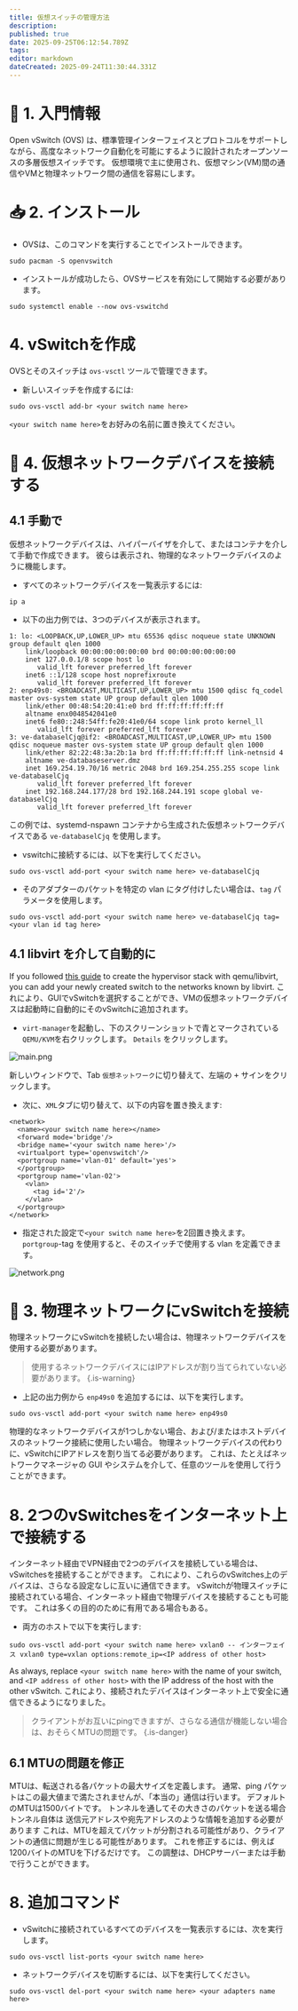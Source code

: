 ```yaml
---
title: 仮想スイッチの管理方法
description:
published: true
date: 2025-09-25T06:12:54.789Z
tags:
editor: markdown
dateCreated: 2025-09-24T11:30:44.331Z
---
```


# 🔄 1. 入門情報

Open vSwitch (OVS) は、標準管理インターフェイスとプロトコルをサポートしながら、高度なネットワーク自動化を可能にするように設計されたオープンソースの多層仮想スイッチです。 仮想環境で主に使用され、仮想マシン(VM)間の通信やVMと物理ネットワーク間の通信を容易にします。

# 📥 2. インストール

- OVSは、このコマンドを実行することでインストールできます。

```
sudo pacman -S openvswitch
```

- インストールが成功したら、OVSサービスを有効にして開始する必要があります。

```
sudo systemctl enable --now ovs-vswitchd
```

# 4. vSwitchを作成

OVSとそのスイッチは `ovs-vsctl` ツールで管理できます。

- 新しいスイッチを作成するには:

```
sudo ovs-vsctl add-br <your switch name here>
```

`<your switch name here>`をお好みの名前に置き換えてください。

# 🚀 4. 仮想ネットワークデバイスを接続する

## 4.1 手動で

仮想ネットワークデバイスは、ハイパーバイザを介して、またはコンテナを介して手動で作成できます。 彼らは表示され、物理的なネットワークデバイスのように機能します。

- すべてのネットワークデバイスを一覧表示するには:

```
ip a
```

- 以下の出力例では、3つのデバイスが表示されます。

```
1: lo: <LOOPBACK,UP,LOWER_UP> mtu 65536 qdisc noqueue state UNKNOWN group default qlen 1000
    link/loopback 00:00:00:00:00:00 brd 00:00:00:00:00:00
    inet 127.0.0.1/8 scope host lo
       valid_lft forever preferred_lft forever
    inet6 ::1/128 scope host noprefixroute 
       valid_lft forever preferred_lft forever
2: enp49s0: <BROADCAST,MULTICAST,UP,LOWER_UP> mtu 1500 qdisc fq_codel master ovs-system state UP group default qlen 1000
    link/ether 00:48:54:20:41:e0 brd ff:ff:ff:ff:ff:ff
    altname enx0048542041e0
    inet6 fe80::248:54ff:fe20:41e0/64 scope link proto kernel_ll 
       valid_lft forever preferred_lft forever
3: ve-databaselCjq@if2: <BROADCAST,MULTICAST,UP,LOWER_UP> mtu 1500 qdisc noqueue master ovs-system state UP group default qlen 1000
    link/ether 82:22:48:3a:2b:1a brd ff:ff:ff:ff:ff:ff link-netnsid 4
    altname ve-databaseserver.dmz
    inet 169.254.19.70/16 metric 2048 brd 169.254.255.255 scope link ve-databaselCjq
       valid_lft forever preferred_lft forever
    inet 192.168.244.177/28 brd 192.168.244.191 scope global ve-databaselCjq
       valid_lft forever preferred_lft forever
```

この例では、systemd-nspawn コンテナから生成された仮想ネットワークデバイスである `ve-databaselCjq` を使用します。

- vswitchに接続するには、以下を実行してください。

```
sudo ovs-vsctl add-port <your switch name here> ve-databaselCjq
```

- そのアダプターのパケットを特定の vlan にタグ付けしたい場合は、`tag` パラメータを使用します。

```
sudo ovs-vsctl add-port <your switch name here> ve-databaselCjq tag=<your vlan id tag here>
```

## 4.1 libvirt を介して自動的に

If you followed [this guide](/how-to/run-vms) to create the hypervisor stack with qemu/libvirt, you can add your newly created switch to the networks known by libvirt. これにより、GUIでvSwitchを選択することができ、VMの仮想ネットワークデバイスは起動時に自動的にそのvSwitchに追加されます。

- `virt-manager`を起動し、下のスクリーンショットで青とマークされている`QEMU/KVM`を右クリックします。 `Details` をクリックします。

![main.png](/vswitch/main.png)

新しいウィンドウで、Tab `仮想ネットワーク`に切り替えて、左端の <kbd>+</kbd> サインをクリックします。

- 次に、`XML`タブに切り替えて、以下の内容を置き換えます:

```
<network>
  <name><your switch name here></name>
  <forward mode='bridge'/>
  <bridge name='<your switch name here>'/>
  <virtualport type='openvswitch'/>
  <portgroup name='vlan-01' default='yes'>
  </portgroup>
  <portgroup name='vlan-02'>
    <vlan>
      <tag id='2'/>
    </vlan>
  </portgroup>
</network>
```

- 指定された設定で`<your switch name here>`を2回置き換えます。 `portgroup`-tag を使用すると、そのスイッチで使用する vlan を定義できます。

![network.png](/vswitch/network.png)

# 🔄 3. 物理ネットワークにvSwitchを接続

物理ネットワークにvSwitchを接続したい場合は、物理ネットワークデバイスを使用する必要があります。

> 使用するネットワークデバイスにはIPアドレスが割り当てられていない必要があります。
> {.is-warning}

- 上記の出力例から `enp49s0` を追加するには、以下を実行します。

```
sudo ovs-vsctl add-port <your switch name here> enp49s0
```

物理的なネットワークデバイスが1つしかない場合、および/またはホストデバイスのネットワーク接続に使用したい場合。 物理ネットワークデバイスの代わりに、vSwitchにIPアドレスを割り当てる必要があります。 これは、たとえばネットワークマネージャの GUI やシステムを介して、任意のツールを使用して行うことができます。

# 8. 2つのvSwitchesをインターネット上で接続する

インターネット経由でVPN経由で2つのデバイスを接続している場合は、vSwitchesを接続することができます。 これにより、これらのvSwitches上のデバイスは、さらなる設定なしに互いに通信できます。 vSwitchが物理スイッチに接続されている場合、インターネット経由で物理デバイスを接続することも可能です。 これは多くの目的のために有用である場合もある。

- 両方のホストで以下を実行します:

```
sudo ovs-vsctl add-port <your switch name here> vxlan0 -- インターフェイス vxlan0 type=vxlan options:remote_ip=<IP address of other host>
```

As always, replace `<your switch name here>` with the name of your switch, and `<IP address of other host>` with the IP address of the host with the other vSwitch. これにより、接続されたデバイスはインターネット上で安全に通信できるようになりました。

> クライアントがお互いにpingできますが、さらなる通信が機能しない場合は、おそらくMTUの問題です。
> {.is-danger}

## 6.1 MTUの問題を修正

MTUは、転送される各パケットの最大サイズを定義します。 通常、ping パケットはこの最大値まで満たされませんが、「本当の」通信は行います。 デフォルトのMTUは1500バイトです。 トンネルを通してその大きさのパケットを送る場合トンネル自体は 送信元アドレスや宛先アドレスのような情報を追加する必要があります これは、MTUを超えてパケットが分割される可能性があり、クライアントの通信に問題が生じる可能性があります。 これを修正するには、例えば1200バイトのMTUを下げるだけです。 この調整は、DHCPサーバーまたは手動で行うことができます。

# 8. 追加コマンド

- vSwitchに接続されているすべてのデバイスを一覧表示するには、次を実行します。

```
sudo ovs-vsctl list-ports <your switch name here> 
```

- ネットワークデバイスを切断するには、以下を実行してください。

```
sudo ovs-vsctl del-port <your switch name here> <your adapters name here>
```

